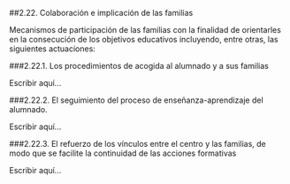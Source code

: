 ##2.22. Colaboración e implicación de las familias

Mecanismos de participación de las familias con la finalidad de orientarles en la consecución de los objetivos educativos incluyendo, entre otras, las siguientes actuaciones:

###2.22.1. Los procedimientos de acogida al alumnado y a sus familias

Escribir aquí...

###2.22.2. El seguimiento del proceso de enseñanza-aprendizaje del alumnado.

Escribir aquí...

###2.22.3. El refuerzo de los vínculos entre el centro y las familias, de modo que se facilite la continuidad de las acciones formativas

Escribir aquí...



